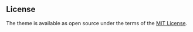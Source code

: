 ## License

The theme is available as open source under the terms of the [MIT License](http://opensource.org/licenses/MIT).

